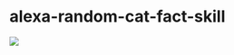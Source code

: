 # alexa-random-cat-fact-skill
![](https://github.com/mostja/alexa-random-cat-fact-skill/workflows/.github/workflows/maven.yml/badge.svg)